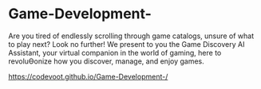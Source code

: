 # Game-Development-
Are you tired of endlessly scrolling through game catalogs, unsure of what to play next? Look no  further! We present to you the Game Discovery AI Assistant, your virtual companion in the world of  gaming, here to revoluƟonize how you discover, manage, and enjoy games. 


https://codevoot.github.io/Game-Development-/
